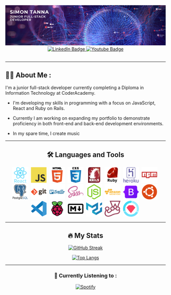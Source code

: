 <div id="header" align="center">
  <img src="./src/images/simon-banner.png"/>
  <div id="badges">
    <a href="http://https://www.linkedin.com/in/simon-tanna-117b75224/">
        <img src="https://img.shields.io/badge/LinkedIn-blue?style=for-the-badge&logo=linkedin&logoColor=white" alt="LinkedIn Badge"/>
    </a>
    <a href="https://www.instagram.com/simonptan/">
        <img src="https://img.shields.io/badge/Instagram-red?style=for-the-badge&logo=instagram&logoColor=white" alt="Youtube Badge"/>
    </a>
    </div>
    <img src="https://komarev.com/ghpvc/?username=simon-tanna&style=flat-square&color=blueviolet" alt=""/>
</div>

</div>

---

## :man_technologist: About Me :

I'm a junior full-stack developer currently completing a Diploma in Information Technology at CoderAcademy.

- I'm developing my skills in programming with a focus on JavaScript, React and Ruby on Rails.

- Currently I am working on expanding my portfolio to demonstrate proficiency in both front-end and back-end development environments.

- In my spare time, I create music

---

<div align="center">

## :hammer_and_wrench: Languages and Tools

<div>
  <img src="./src/images/react-original-wordmark.svg" title="React" alt="React" width="50" height="50"/>&nbsp;
  <img src="./src/images/javascript-original.svg" title="JS" alt="JS" width="50" height="50"/>&nbsp;
  <img src="./src/images/html5-original-wordmark.svg" title="HTML5" alt="HTML5" width="50" height="50"/>&nbsp;
  <img src="./src/images/css3-original-wordmark.svg" title="CSS3" alt="CSS3" width="50" height="50"/>&nbsp;
  <img src="./src/images/rails-original-wordmark.svg" title="Rails" alt="Rails" width="50" height="50"/>&nbsp;
  <img src="./src/images/ruby-original-wordmark.svg" title="Ruby" alt="Ruby" width="50" height="50"/>&nbsp;
  <img src="./src/images/heroku-original-wordmark.svg" title="Heroku" alt="Heroku" width="50" height="50"/>&nbsp;
  <!-- <img src="./src/images/nodejs-original-wordmark.svg" title="nodejs" alt="nodejs" width="50" height="50"/>&nbsp; -->
  <img src="./src/images/npm-original-wordmark.svg" title="NPM" alt="NPM" width="50" height="50"/>&nbsp;
  <img src="./src/images/postgresql-original-wordmark.svg" title="PostgreSQL" alt="PostgreSQL" width="50" height="50"/>&nbsp;
  <img src="./src/images/git-original-wordmark.svg" title="Git" alt="Git" width="50" height="50"/>&nbsp;
  <img src="./src/images/trello-plain-wordmark.svg" title="Trello" alt="Trello" width="50" height="50"/>&nbsp;
  <img src="./src/images/sass-original.svg" title="SASS" alt="SASS" width="50" height="50"/>&nbsp;
  <img src="./src/images/nodejs-original.svg" title="Nodejs" alt="Nodejs" width="50" height="50"/>&nbsp;
  <img src="./src/images/amazonwebservices-plain-wordmark.svg" title="AWS" alt="AWS" width="50" height="50"/>&nbsp;
  <img src="./src/images/bootstrap-original.svg" title="Bootstrap" alt="Bootstrap" width="50" height="50"/>&nbsp;
  <img src="./src/images/ubuntu-plain.svg" title="Ubuntu" alt="Ubuntu" width="50" height="50"/>&nbsp;
  <img src="./src/images/vscode-original.svg" title="VSCode" alt="VSCode" width="50" height="50"/>&nbsp;
  <img src="./src/images/raspberrypi-original.svg" title="Raspberrypi" alt="Raspberrypi" width="50" height="50"/>&nbsp;
  <img src="./src/images/markdown-original.svg" title="Markdown" alt="Markdown" width="50" height="50"/>&nbsp;
  <img src="./src/images/materialui-original.svg" title="Material UI" alt="Material UI" width="50" height="50"/>&nbsp;
  <img src="./src/images/jest-plain.svg" title="Jest" alt="Jest" width="50" height="50"/>&nbsp;
  <img src="./src/images/rspec-original.svg" title="rspec" alt="rspec" width="50" height="50"/>&nbsp;
</div>
  
---

## :fire: My Stats
  
[![GitHub Streak](http://github-readme-streak-stats.herokuapp.com?user=simon-tanna&theme=blue-green&background=000000)](https://git.io/streak-stats)

[![Top Langs](https://github-readme-stats.vercel.app/api/top-langs/?username=simon-tanna&layout=compact&theme=vision-friendly-dark)](https://github.com/anuraghazra/github-readme-stats)
  
---

### :musical_score: Currently Listening to :

[![Spotify](https://my-playing.vercel.app/api/spotify)](https://open.spotify.com/user/tannabater)
</div>

<!--
**simon-tanna/simon-tanna** is a ✨ _special_ ✨ repository because its `README.md` (this file) appears on your GitHub profile.

Here are some ideas to get you started:

- 🔭 I’m currently working on ...
- 🌱 I’m currently learning ...
- 👯 I’m looking to collaborate on ...
- 🤔 I’m looking for help with ...
- 💬 Ask me about ...
- 📫 How to reach me: ...
- 😄 Pronouns: ...
- ⚡ Fun fact: ...
-->
